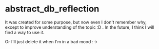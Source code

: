 # abstract_db_reflection

It was created for some purpose, 
but now even I don't remember why, 
except to improve understanding of the topic :D . 
In the future, I think I will find a way to use it.


Or I'll just delete it when I'm in a bad mood :->
